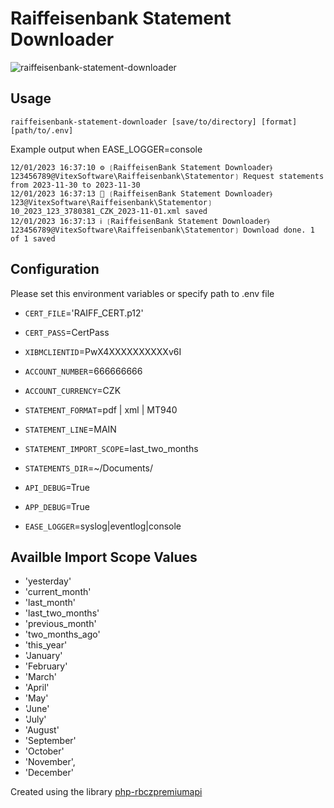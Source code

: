 Raiffeisenbank Statement Downloader
===================================

![raiffeisenbank-statement-downloader](raiffeisenbank-statement-downloader.svg?raw=true)

Usage
-----

```shell
raiffeisenbank-statement-downloader [save/to/directory] [format] [path/to/.env]
```

Example output when EASE_LOGGER=console

```
12/01/2023 16:37:10 ⚙ ❲RaiffeisenBank Statement Downloader⦒123456789@VitexSoftware\Raiffeisenbank\Statementor❳ Request statements from 2023-11-30 to 2023-11-30
12/01/2023 16:37:13 🌼 ❲RaiffeisenBank Statement Downloader⦒123@VitexSoftware\Raiffeisenbank\Statementor❳ 10_2023_123_3780381_CZK_2023-11-01.xml saved
12/01/2023 16:37:13 ℹ ❲RaiffeisenBank Statement Downloader⦒123456789@VitexSoftware\Raiffeisenbank\Statementor❳ Download done. 1 of 1 saved

```

Configuration
-------------

Please set this environment variables or specify path to .env file

* `CERT_FILE`='RAIFF_CERT.p12'
* `CERT_PASS`=CertPass
* `XIBMCLIENTID`=PwX4XXXXXXXXXXv6I
* `ACCOUNT_NUMBER`=666666666
* `ACCOUNT_CURRENCY`=CZK
* `STATEMENT_FORMAT`=pdf | xml | MT940
* `STATEMENT_LINE`=MAIN
* `STATEMENT_IMPORT_SCOPE`=last_two_months
* `STATEMENTS_DIR`=~/Documents/


* `API_DEBUG`=True
* `APP_DEBUG`=True
* `EASE_LOGGER`=syslog|eventlog|console

Availble Import Scope Values
----------------------------

* 'yesterday'
* 'current_month'
* 'last_month'
* 'last_two_months'
* 'previous_month'
* 'two_months_ago'
* 'this_year'
* 'January'
* 'February'
* 'March'
* 'April'
* 'May'
* 'June'
* 'July'
* 'August'
* 'September'
* 'October'
* 'November',
* 'December'

Created using the library [php-rbczpremiumapi](https://github.com/VitexSoftware/php-vitexsoftware-rbczpremiumapi)
